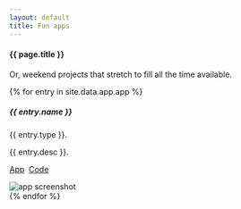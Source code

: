 ```yaml
---
layout: default
title: Fun apps
---
```

#### {{ page.title }}

<p>Or, weekend projects that stretch to fill all the time available.</p>

{% for entry in site.data.app.app %}
<div class="container mt-3">
  <div class="card bg-light text-dark p-3">
    <div class="card-body hoveff">
	  <div class="row">
      <div class="col-sm-8">
      <h5>{{ entry.name }} </h5>
      <p>{{ entry.type }}.</p>
	  <p>{{ entry.desc }}.</p>
	  <p class="mt-2"><a href="{{ entry.demo }}" class="btn btn-success" target="_blank">App</a>&nbsp;&nbsp;<a href="{{ entry.code }}" class="btn btn-success" target="_blank">Code</a></p>
	  </div><!-- col-sm-8 -->
	  <div class="col-sm-4">
	  <img src="{{ entry.picture }}" alt="app screenshot" class="mr-3 mt-3 rounded img-fluid img-thumbnail">
	  </div><!-- col-sm-4 -->
      </div><!-- row -->
    </div><!-- card-body  -->	
  </div><!-- card -->
</div><!-- container mt-3 -->
{% endfor %}



